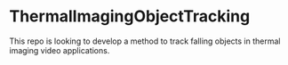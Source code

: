 # ThermalImagingObjectTracking
This repo is looking to develop a method to track falling objects in thermal imaging video applications.
